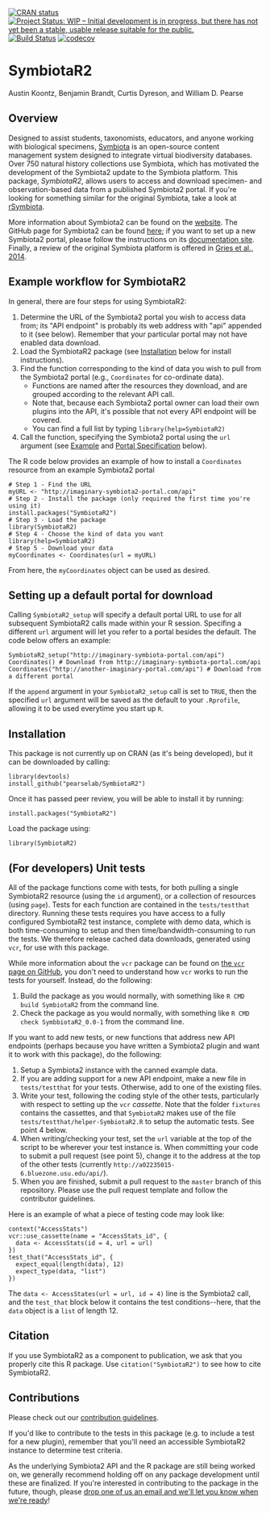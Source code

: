 <!-- badges: start -->
[![CRAN status](https://www.r-pkg.org/badges/version/SymbiotaR2)](https://cran.r-project.org/package=SymbiotaR2)
[![Project Status: WIP – Initial development is in progress, but there has not yet been a stable, usable release suitable for the public.](https://www.repostatus.org/badges/latest/wip.svg)](https://www.repostatus.org/#wip)
[![Build Status](https://api.travis-ci.org/pearselab/Symbiota2.svg)](https://travis-ci.org/pearselab/SymbiotaR2)
[![codecov](https://codecov.io/gh/pearselab/SymbiotaR2/branch/master/graph/badge.svg)](https://codecov.io/gh/pearselab/SymbiotaR2)
<!-- badges: end -->

# SymbiotaR2

Austin Koontz, Benjamin Brandt, Curtis Dyreson, and William D. Pearse

## Overview

Designed to assist students, taxonomists, educators, and anyone
working with biological specimens,
[Symbiota](https://symbiota.org/docs/) is an open-source content
management system designed to integrate virtual biodiversity
databases. Over 750 natural history collections use Symbiota, which
has motivated the development of the Symbiota2 update to the Symbiota
platform. This package, _SymbiotaR2_, allows users to access and
download specimen- and observation-based data from a published
Symbiota2 portal. If you're looking for something similar for the
original Symbiota, take a look at
[rSymbiota](https://github.com/FranzKrah/rSymbiota).

More information about Symbiota2 can be found on the
[website](https://symbiota.org/docs/symbiota2-project/). The GitHub
page for Symbiota2 can be found
[here](https://github.com/Symbiota2/Symbiota2); if you want to set up
a new Symbiota2 portal, please follow the instructions on its
[documentation
site](https://symbiota2.github.io/Symbiota2/setup/installation.html).
Finally, a review of the original Symbiota platform is offered in
[Gries et al., 2014](https://bdj.pensoft.net/articles.php?id=1114).

## Example workflow for SymbiotaR2

In general, there are four steps for using SymbiotaR2:

1. Determine the URL of the Symbiota2 portal you wish to access data
   from; its "API endpoint" is probably its web address with "api"
   appended to it (see below). Remember that your particular portal
   may not have enabled data download.
2. Load the SymbiotaR2 package (see [Installation](#inst) below for
   install instructions).
3. Find the function corresponding to the kind of data you wish to
pull from the Symbiota2 portal (e.g., `Coordinates` for co-ordinate
data).
    - Functions are named after the resources they download, and are
  grouped according to the relevant API call.
    - Note that, because each Symbiota2 portal owner can load their
  own plugins into the API, it's possible that not every API endpoint
  will be covered.
    - You can find a full list by typing `library(help=SymbiotaR2)`
4. Call the function, specifying the Symbiota2 portal using the `url`
argument (see [Example](#ex) and [Portal Specification](#portspec)
below).

The R code below provides an example of how to install a `Coordinates` 
resource from an example Symbiota2 portal

```{R}
# Step 1 - Find the URL
myURL <- "http://imaginary-symbiota2-portal.com/api"
# Step 2 - Install the package (only required the first time you're using it)
install.packages("SymbiotaR2") 
# Step 3 - Load the package
library(SymbiotaR2)
# Step 4 - Choose the kind of data you want
library(help=SymbiotaR2)
# Step 5 - Download your data
myCoordinates <- Coordinates(url = myURL)
```

From here, the `myCoordinates` object can be used as desired.

## <a name="portspec"></a>Setting up a default portal for download

Calling `SymbiotaR2_setup` will specify a default portal URL to use for 
all subsequent SymbiotaR2 calls made within your R session.
Specifing a different `url` argument will let you refer to
a portal besides the default. The code below offers an example:

```{R}
SymbiotaR2_setup("http://imaginary-symbiota-portal.com/api")
Coordinates() # Download from http://imaginary-symbiota-portal.com/api
Coordinates("http://another-imaginary-portal.com/api") # Download from a different portal
```

If the `append` argument in your `SymbiotaR2_setup` call is set to 
`TRUE`, then the specified `url` argument will be saved as the default
to your `.Rprofile`, allowing it to be used everytime you start up `R`.

## <a name="inst"></a>Installation

This package is not currently up on CRAN (as it's being developed), 
but it can be downloaded by calling:

```{R}
library(devtools)
install_github("pearselab/SymbiotaR2")
```

Once it has passed peer review, you will be able to install it by
running:

```{R}
install.packages("SymbiotaR2")
```

Load the package using:

```{R}
library(SymbiotaR2)
```

## (For developers) Unit tests

All of the package functions come with tests, for both pulling a
single SymbiotaR2 resource (using the `id` argument), or a collection
of resources (using `page`). Tests for each function are contained in
the `tests/testthat` directory. Running these tests requires you have
access to a fully configured SymbiotaR2 test instance, complete with
demo data, which is both time-consuming to setup and then
time/bandwidth-consuming to run the tests. We therefore release cached
data downloads, generated using `vcr`, for use with this package.

While more information about the `vcr` package can be found on [the
`vcr` page on GitHub](https://github.com/ropensci/vcr), you don't need
to understand how `vcr` works to run the tests for yourself. Instead,
do the following:

1. Build the package as you would normally, with something like `R CMD
   build SymbiotaR2` from the command line.
2. Check the package as you would normally, with something like `R CMD
   check SymbbiotaR2_0.0-1` from the command line.

If you want to add new tests, or new functions that address new API
endpoints (perhaps because you have written a Symbiota2 plugin and
want it to work with this package), do the following:

1. Setup a Symbiota2 instance with the canned example data.
2. If you are adding support for a new API endpoint, make a new file
   in `tests/testthat` for your tests. Otherwise, add to one of the
   existing files.
3. Write your test, following the coding style of the other tests,
   particularly with respect to setting up the `vcr` _cassette_. Note
   that the folder `fixtures` contains the cassettes, and that
   `SymbiotaR2` makes use of the file
   `tests/testthat/helper-SymbiotaR2.R` to setup the automatic
   tests. See point 4 below.
4. When writing/checking your test, set the `url` variable at the top
   of the script to be wherever your test instance is. When committing
   your code to submit a pull request (see point 5), change it to the
   address at the top of the other tests (currently
   `http://a02235015-6.bluezone.usu.edu/api/`).
5. When you are finished, submit a pull request to the `master` branch
   of this repository. Please use the pull request template and follow
   the contributor guidelines.

Here is an example of what a piece of testing code may look like:

```{R}
context("AccessStats")
vcr::use_cassette(name = "AccessStats_id", {
  data <- AccessStats(id = 4, url = url)
})
test_that("AccessStats_id", {
  expect_equal(length(data), 12)
  expect_type(data, "list")
})
```

The `data <- AccessStates(url = url, id = 4)` line is the Symbiota2
call, and the `test_that` block below it contains the test
conditions--here, that the `data` object is a `list` of
length 12. 

## Citation

If you use SymbiotaR2 as a component to publication, we ask that you 
properly cite this R package. Use `citation("SymbiotaR2")` to see how to 
cite SymbiotaR2.

## Contributions

Please check out our [contribution guidelines](https://github.com/pearselab/SymbiotaR2/blob/master/.github/CONTRIBUTING.md).

If you'd like to contribute to the tests in this package (e.g.
to include a test for a new plugin), remember that you'll need an
accessible SymbiotaR2 instance to determine test criteria.

As the underlying Symbiota2 API and the R package are still 
being worked on, we generally recommend holding off
on any package development until these are finalized.
If you're interested in contributing to the
package in the future, though, please [drop one of us an email and
we'll let you know when we're ready](http://pearselab.com/team.html)!
